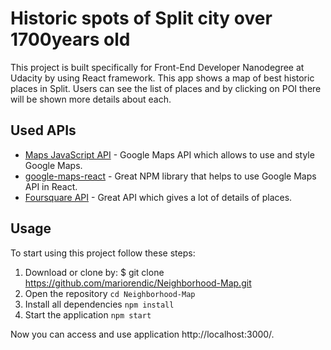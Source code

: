 # Historic spots of Split city over 1700years old

This project is built specifically for Front-End Developer Nanodegree at Udacity by using React framework. This app shows a map of best historic places in Split. Users can see the list of places and by clicking on POI there will be shown more details about each.


## Used APIs

* [Maps JavaScript API](https://developers.google.com/maps/documentation/javascript/tutorial) - Google Maps API which allows to use and style Google Maps.
* [google-maps-react](https://github.com/google-map-react/google-map-react) - Great NPM library that helps to use Google Maps API in React.
* [Foursquare API](https://developer.foursquare.com/docs) - Great API which gives a lot of details of places.

## Usage

To start using this project follow these steps:

1.  Download or clone by: $ git clone https://github.com/mariorendic/Neighborhood-Map.git
2.  Open the repository `cd Neighborhood-Map`
3.  Install all dependencies `npm install`
4.  Start the application `npm start`

Now you can access and use application http://localhost:3000/.

